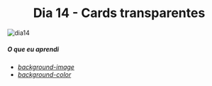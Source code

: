 
<h1 align= "center">
 Dia 14 - Cards transparentes <a name="id14"></a>
</h1>

![dia14](https://user-images.githubusercontent.com/64365302/111871732-78228900-896a-11eb-8de7-08639847cb6b.gif)

 ##### O que eu aprendi

* *[ background-image](https://www.w3schools.com/cssref/pr_background-image.asp)*
* *[background-color](https://www.w3schools.com/cssref/pr_background-color.asp)*



